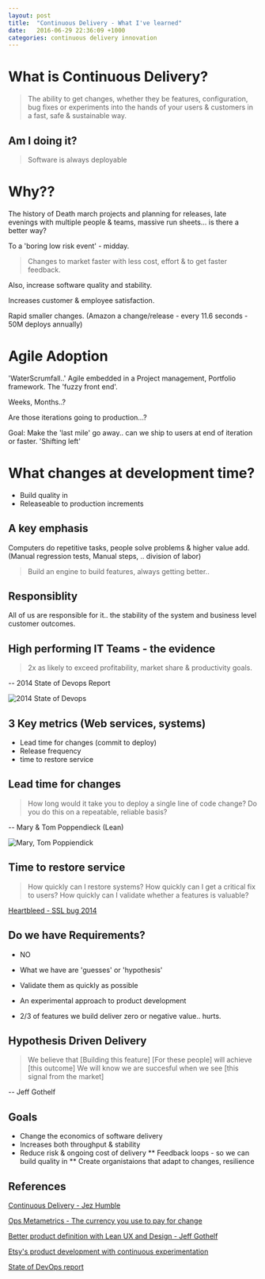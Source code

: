 ```yaml
---
layout: post
title:  "Continuous Delivery - What I've learned"
date:   2016-06-29 22:36:09 +1000
categories: continuous delivery innovation
---
```


# What is Continuous Delivery?

>The ability to get changes, whether they be features, configuration, bug fixes or experiments into the hands of your users & customers in a fast, safe & sustainable way.

## Am I doing it?
> Software is always deployable

# Why??

The history of Death march projects and planning for releases, late evenings with multiple people & teams, massive run sheets... is there a better way?

To a 'boring low risk event' - midday.

>Changes to market faster with less cost, effort & to get faster feedback.

Also, increase software quality and stability.

Increases customer & employee satisfaction. 

Rapid smaller changes. (Amazon a change/release - every 11.6 seconds - 50M deploys annually)


# Agile Adoption

'WaterScrumfall..' Agile embedded in a Project management, Portfolio framework. The 'fuzzy front end'.

Weeks, Months..?

Are those iterations going to production...?

Goal: Make the 'last mile' go away.. can we ship to users at end of iteration or faster. 'Shifting left'

# What changes at development time?
 
* Build quality in
* Releaseable to production increments

## A key emphasis

Computers do repetitive tasks, people solve problems & higher value add. (Manual regression tests, Manual steps, .. division of labor)

> Build an engine to build features, always getting better..

## Responsiblity

All of us are responsible for it.. the stability of the system and business level customer outcomes.

## High performing IT Teams - the evidence

> 2x as likely to exceed profitability, market share & productivity goals.

-- 2014 State of Devops Report

![2014 State of Devops](https://img.yumpu.com/39495017/1/358x462/2014-state-of-devops-report.jpg)

## 3 Key metrics (Web services, systems)
* Lead time for changes (commit to deploy)
* Release frequency
* time to restore service

## Lead time for changes

> How long would it take you to deploy a single line of code change?
> Do you do this on a repeatable, reliable basis?

-- Mary & Tom Poppendieck (Lean)

![Mary, Tom Poppiendick](http://booking.agilefaqs.com/images/speakers/MaryPoppendieck.png)

## Time to restore service

> How quickly can I restore systems?
> How quickly can I get a critical fix to users?
> How quickly can I validate whether a features is valuable?

[Heartbleed - SSL bug 2014](https://en.wikipedia.org/wiki/Heartbleed)



## Do we have Requirements?

* NO
* What we have are 'guesses' or 'hypothesis'

* Validate them as quickly as possible 
* An experimental approach to product development
* 2/3 of features we build deliver zero or negative value.. hurts.

## Hypothesis Driven Delivery

> We believe that [Building this feature]
[For these people]
will achieve [this outcome]
We will know we are succesful when we see
[this signal from the market]

-- Jeff Gothelf

## Goals

* Change the economics of software delivery
* Increases both throughput & stability
* Reduce risk & ongoing cost of delivery
** Feedback loops - so we can build quality in
** Create organistaions that adapt to changes, resilience


## References

[Continuous Delivery - Jez Humble](https://www.safaribooksonline.com/library/view/continuous-delivery/9780134389363)

[Ops Metametrics - The currency you use to pay for change](http://www.slideshare.net/jallspaw/ops-metametrics-the-currency-you-pay-for-change-4608108)

[Better product definition with Lean UX and Design - Jeff Gothelf](https://www.infoq.com/presentations/Lean-UX-Design-Thinking)

[Etsy's product development with continuous experimentation](https://www.infoq.com/presentations/Etsy-Deployment)

[State of DevOps report](https://puppet.com/resources/white-paper/2016-state-of-devops-report)